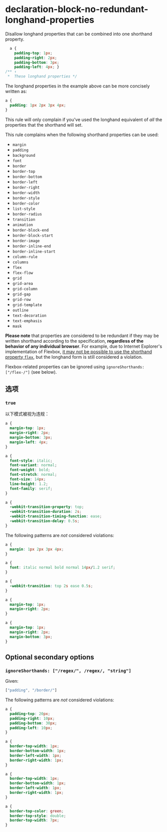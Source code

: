 # declaration-block-no-redundant-longhand-properties

Disallow longhand properties that can be combined into one shorthand property.

```css
  a {
    padding-top: 1px;
    padding-right: 2px;
    padding-bottom: 3px;
    padding-left: 4px; }
/** ↑
 *  These longhand properties */
```

The longhand properties in the example above can be more concisely written as:

```css
a {
  padding: 1px 2px 3px 4px;
}
```

This rule will only complain if you've used the longhand equivalent of *all* the properties that the shorthand will set.

This rule complains when the following shorthand properties can be used:

-   `margin`
-   `padding`
-   `background`
-   `font`
-   `border`
-   `border-top`
-   `border-bottom`
-   `border-left`
-   `border-right`
-   `border-width`
-   `border-style`
-   `border-color`
-   `list-style`
-   `border-radius`
-   `transition`
-   `animation`
-   `border-block-end`
-   `border-block-start`
-   `border-image`
-   `border-inline-end`
-   `border-inline-start`
-   `column-rule`
-   `columns`
-   `flex`
-   `flex-flow`
-   `grid`
-   `grid-area`
-   `grid-column`
-   `grid-gap`
-   `grid-row`
-   `grid-template`
-   `outline`
-   `text-decoration`
-   `text-emphasis`
-   `mask`

**Please note** that properties are considered to be redundant if they may be written shorthand according to the specification, **regardless of the behavior of any individual browser**. For example, due to Internet Explorer's implementation of Flexbox, [it may not be possible to use the shorthand property `flex`](https://github.com/philipwalton/flexbugs#flexbug-8), but the longhand form is still considered a violation.

Flexbox-related properties can be ignored using `ignoreShorthands: ["/flex-/"]` (see below).

## 选项

### `true`

以下模式被视为违规：

```css
a {
  margin-top: 1px;
  margin-right: 2px;
  margin-bottom: 3px;
  margin-left: 4px;
}
```

```css
a {
  font-style: italic;
  font-variant: normal;
  font-weight: bold;
  font-stretch: normal;
  font-size: 14px;
  line-height: 1.2;
  font-family: serif;
}
```

```css
a {
  -webkit-transition-property: top;
  -webkit-transition-duration: 2s;
  -webkit-transition-timing-function: ease;
  -webkit-transition-delay: 0.5s;
}
```

The following patterns are *not* considered violations:

```css
a {
  margin: 1px 2px 3px 4px;
}
```

```css
a {
  font: italic normal bold normal 14px/1.2 serif;
}
```

```css
a {
  -webkit-transition: top 2s ease 0.5s;
}
```

```css
a {
  margin-top: 1px;
  margin-right: 2px;
}
```

```css
a {
  margin-top: 1px;
  margin-right: 2px;
  margin-bottom: 3px;
}
```

## Optional secondary options

### `ignoreShorthands: ["/regex/", /regex/, "string"]`

Given:

```js
["padding", "/border/"]
```

The following patterns are *not* considered violations:

```css
a {
  padding-top: 20px;
  padding-right: 10px;
  padding-bottom: 30px;
  padding-left: 10px;
}
```

```css
a {
  border-top-width: 1px;
  border-bottom-width: 1px;
  border-left-width: 1px;
  border-right-width: 1px;
}
```

```css
a {
  border-top-width: 1px;
  border-bottom-width: 1px;
  border-left-width: 1px;
  border-right-width: 1px;
}
```

```css
a {
  border-top-color: green;
  border-top-style: double;
  border-top-width: 7px;
}
```
